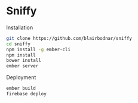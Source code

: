 Sniffy
======

Installation
```sh
git clone https://github.com/blairbodnar/sniffy
cd sniffy
npm install -g ember-cli
npm install
bower install
ember server
```

Deployment
```sh
ember build
firebase deploy
```

